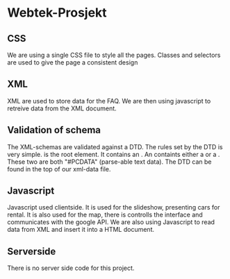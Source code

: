 Webtek-Prosjekt
==============


CSS
---
We are using a single CSS file to style all the pages. Classes and selectors are used to give the page a consistent design


XML
---
XML are used to store data for the FAQ. We are then using javascript to retreive data from the XML document.


Validation of schema
--------------------
The XML-schemas are validated against a DTD. The rules set by the DTD is very simple. <faq> is the root element. It contains an <item>. An <item> containts either a <question> or a <answer>. These two are both "#PCDATA" (parse-able text data). The DTD can be found in the top of our xml-data file.


Javascript
----------
Javascript used clientside. It is used for the slideshow, presenting cars for rental. It is also used for the map, there is controlls the interface and communicates with the google API. We are also using Javascript to read data from XML and insert it into a HTML document.


Serverside
----------
There is no server side code for this project.
